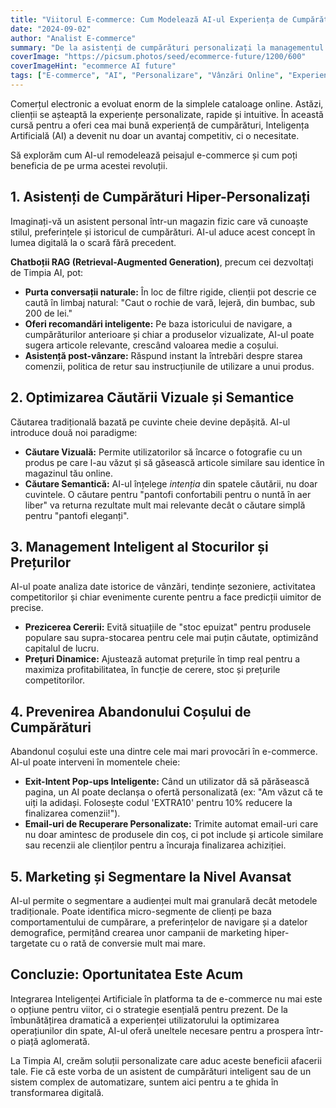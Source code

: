 ```yaml
---
title: "Viitorul E-commerce: Cum Modelează AI-ul Experiența de Cumpărături Online"
date: "2024-09-02"
author: "Analist E-commerce"
summary: "De la asistenți de cumpărături personalizați la managementul inteligent al stocurilor, AI-ul redefinește comerțul online. Află cum poți folosi această tehnologie pentru a-ți crește vânzările și a fideliza clienții."
coverImage: "https://picsum.photos/seed/ecommerce-future/1200/600"
coverImageHint: "ecommerce AI future"
tags: ["E-commerce", "AI", "Personalizare", "Vânzări Online", "Experiența Clientului"]
---
```


Comerțul electronic a evoluat enorm de la simplele cataloage online. Astăzi, clienții se așteaptă la experiențe personalizate, rapide și intuitive. În această cursă pentru a oferi cea mai bună experiență de cumpărături, Inteligența Artificială (AI) a devenit nu doar un avantaj competitiv, ci o necesitate.

Să explorăm cum AI-ul remodelează peisajul e-commerce și cum poți beneficia de pe urma acestei revoluții.

## 1. Asistenți de Cumpărături Hiper-Personalizați

Imaginați-vă un asistent personal într-un magazin fizic care vă cunoaște stilul, preferințele și istoricul de cumpărături. AI-ul aduce acest concept în lumea digitală la o scară fără precedent.

**Chatboții RAG (Retrieval-Augmented Generation)**, precum cei dezvoltați de Timpia AI, pot:

*   **Purta conversații naturale:** În loc de filtre rigide, clienții pot descrie ce caută în limbaj natural: "Caut o rochie de vară, lejeră, din bumbac, sub 200 de lei."
*   **Oferi recomandări inteligente:** Pe baza istoricului de navigare, a cumpărăturilor anterioare și chiar a produselor vizualizate, AI-ul poate sugera articole relevante, crescând valoarea medie a coșului.
*   **Asistență post-vânzare:** Răspund instant la întrebări despre starea comenzii, politica de retur sau instrucțiunile de utilizare a unui produs.

## 2. Optimizarea Căutării Vizuale și Semantice

Căutarea tradițională bazată pe cuvinte cheie devine depășită. AI-ul introduce două noi paradigme:

*   **Căutare Vizuală:** Permite utilizatorilor să încarce o fotografie cu un produs pe care l-au văzut și să găsească articole similare sau identice în magazinul tău online.
*   **Căutare Semantică:** AI-ul înțelege *intenția* din spatele căutării, nu doar cuvintele. O căutare pentru "pantofi confortabili pentru o nuntă în aer liber" va returna rezultate mult mai relevante decât o căutare simplă pentru "pantofi eleganți".

## 3. Management Inteligent al Stocurilor și Prețurilor

AI-ul poate analiza date istorice de vânzări, tendințe sezoniere, activitatea competitorilor și chiar evenimente curente pentru a face predicții uimitor de precise.

*   **Prezicerea Cererii:** Evită situațiile de "stoc epuizat" pentru produsele populare sau supra-stocarea pentru cele mai puțin căutate, optimizând capitalul de lucru.
*   **Prețuri Dinamice:** Ajustează automat prețurile în timp real pentru a maximiza profitabilitatea, în funcție de cerere, stoc și prețurile competitorilor.

## 4. Prevenirea Abandonului Coșului de Cumpărături

Abandonul coșului este una dintre cele mai mari provocări în e-commerce. AI-ul poate interveni în momentele cheie:

*   **Exit-Intent Pop-ups Inteligente:** Când un utilizator dă să părăsească pagina, un AI poate declanșa o ofertă personalizată (ex: "Am văzut că te uiți la adidași. Folosește codul 'EXTRA10' pentru 10% reducere la finalizarea comenzii!").
*   **Email-uri de Recuperare Personalizate:** Trimite automat email-uri care nu doar amintesc de produsele din coș, ci pot include și articole similare sau recenzii ale clienților pentru a încuraja finalizarea achiziției.

## 5. Marketing și Segmentare la Nivel Avansat

AI-ul permite o segmentare a audienței mult mai granulară decât metodele tradiționale. Poate identifica micro-segmente de clienți pe baza comportamentului de cumpărare, a preferințelor de navigare și a datelor demografice, permițând crearea unor campanii de marketing hiper-targetate cu o rată de conversie mult mai mare.

## Concluzie: Oportunitatea Este Acum

Integrarea Inteligenței Artificiale în platforma ta de e-commerce nu mai este o opțiune pentru viitor, ci o strategie esențială pentru prezent. De la îmbunătățirea dramatică a experienței utilizatorului la optimizarea operațiunilor din spate, AI-ul oferă uneltele necesare pentru a prospera într-o piață aglomerată.

La Timpia AI, creăm soluții personalizate care aduc aceste beneficii afacerii tale. Fie că este vorba de un asistent de cumpărături inteligent sau de un sistem complex de automatizare, suntem aici pentru a te ghida în transformarea digitală.
